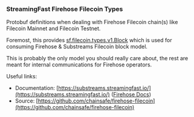 ### StreamingFast Firehose Filecoin Types

Protobuf definitions when dealing with Firehose Filecoin chain(s) like Filecoin Mainnet and Filecoin Testnet.

Foremost, this provides [sf.filecoin.types.v1.Block](https://buf.build/chainsafe/firehose-filecoin/docs/main:sf.filecoin.type.v1#sf.filecoin.type.v1.Block) which is used for consuming Firehose & Substreams Filecoin block model.

This is probably the only model you should really care about, the rest are meant for internal communications for Firehose operators.

Useful links:
- Documentation: [https://substreams.streamingfast.io/](https://substreams.streamingfast.io/) ([Firehose Docs](https://firehose.streamingfast.io/))
- Source: [https://github.com/chainsafe/firehose-filecoin](https://github.com/chainsafe/firehose-filecoin)
